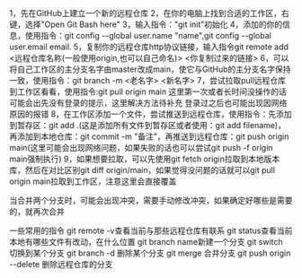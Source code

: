 1，先在GitHub上建立一个新的远程仓库
2，在你的电脑上找到合适的工作区，右键，选择"Open Git Bash here"
3，输入指令："git init"初始化
4，添加的你的信息，使用指令：git config --global user.name "name",git config --global user.email email.
5，复制你的远程仓库http协议链接，输入指令git remote add <远程仓库名称(一般使用origin,也可以自己命名)> <你复制过来的链接>
6，可以将自己工作区的主分支名字由master改成main，使它与GitHub的主分支名字保持一致，使用指令：git branch -m <老名字> <新名字>
7，尝试拉取pull远程仓库到工作区看看，使用指令:git pull origin main
    这里第一次或者长时间没操作的话可能会出先没有登录的提示，这里解决方法待补充
    登录过之后也可能出现因网络原因的报错
8，在工作区添加一个文件，尝试推送到远程仓库，使用指令：先添加到暂存区：git add .(这是添加所有文件到暂存区或者使用：git add filename)，再添加到本地仓库：git commit -m "备注"，再推送到远程仓库：git push origin main(这里可能会出现网络问题，如果失败的话也可以尝试git push -f origin main强制执行)
9，如果想要拉取，可以先使用git fetch origin拉取到本地版本库，然后在对比区别git diff origin/main，如果觉得没问题的话就可以git pull origin main拉取到工作区，注意这里会直接覆盖

当合并两个分支时，可能会出现冲突，需要手动修改冲突，如果确定好哪些是需要的，就再次合并


一些常用的指令
git remote -v查看当前与那些远程仓库有联系
git status查看当前本地有哪些文件有改动，在什么位置
git branch name新建一个分支
git switch <branchname>切换到某个分支
git branch -d <branchname>删除某个分支
git merge <branchname>合并分支
git push origin --delete <branchname>删除远程仓库的分支